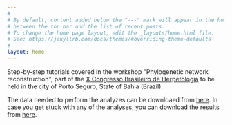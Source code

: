 ```yaml
---
#
# By default, content added below the "---" mark will appear in the home page
# between the top bar and the list of recent posts.
# To change the home page layout, edit the _layouts/home.html file.
# See: https://jekyllrb.com/docs/themes/#overriding-theme-defaults
#
layout: home
---
```


Step-by-step tutorials covered in the workshop "Phylogenetic network reconstruction", part of the [X Congresso Brasileiro de Herpetologia](https://www.xcbh.com.br/) to be held in the city of Porto Seguro, State of Bahia (Brazil).

The data needed to perform the analyzes can be downloaed from [here](https://github.com/k-sanchez/workshop_networks_xcbh/tree/7f432f59cb1db8e7810f76243fdfe7d4837c2a05/data). In case you get stuck with any of the analyses, you can download the results from [here](https://github.com/k-sanchez/workshop_networks_xcbh/tree/7f432f59cb1db8e7810f76243fdfe7d4837c2a05/results).